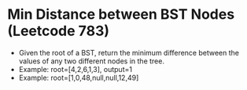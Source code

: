 # Min Distance between BST Nodes (Leetcode 783)
- Given the root of a BST, return the minimum difference between the values of any two different nodes in the tree.
- Example: root=[4,2,6,1,3], output=1
- Example: root=[1,0,48,null,null,12,49]
